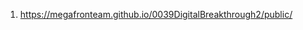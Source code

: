 1. <https://megafronteam.github.io/0039DigitalBreakthrough2/public/>
<!-- 2. <https://megafronteam.github.io/RepoName/public/00-modal.html> -->
